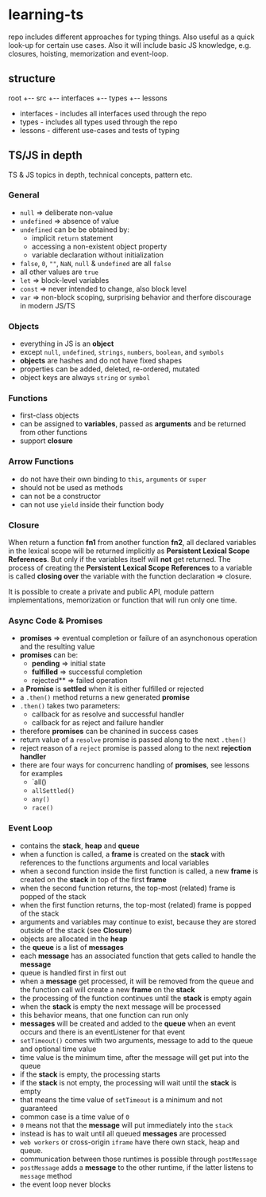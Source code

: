 # learning-ts

repo includes different approaches for typing things. Also useful as a quick look-up
for certain use cases. Also it will include basic JS knowledge,
e.g. closures, hoisting, memorization and event-loop.

## structure

root
+-- src
    +-- interfaces
    +-- types
    +-- lessons

- interfaces - includes all interfaces used through the repo
- types - includes all types used through the repo
- lessons - different use-cases and tests of typing

## TS/JS in depth

TS & JS topics in depth, technical concepts, pattern etc.

### General

* `null` => deliberate non-value
* `undefined` => absence of value
* `undefined` can be be obtained by:
  * implicit `return` statement
  * accessing a non-existent object property
  * variable declaration without initialization
* `false`, `0`, `""`, `NaN`, `null` & `undefined` are all `false`
* all other values are `true`
* `let` => block-level variables
* `const` => never intended to change, also block level
* `var` => non-block scoping, surprising behavior and therfore discourage in modern JS/TS

### Objects

* everything in JS is an **object**
* except `null`, `undefined`, `strings`, `numbers`, `boolean`, and `symbols`
* **objects** are hashes and do not have fixed shapes
* properties can be added, deleted, re-ordered, mutated
* object keys are always `string` or `symbol`

### Functions

* first-class objects
* can be assigned to **variables**, passed as **arguments** and be returned from other functions
* support **closure**

### Arrow Functions

* do not have their own binding to `this`, `arguments` or `super`
* should not be used as methods
* can not be a constructor
* can not use `yield` inside their function body

### Closure

When return a function **fn1** from another function **fn2**, all declared variables in the
lexical scope will be returned implicitly as **Persistent Lexical Scope References**.
But only if the variables itself will **not** get returned. The process of creating the 
**Persistent Lexical Scope References** to a variable is called **closing over** the
variable with the function declaration => closure.

It is possible to create a private and public API, module pattern implementations, memorization or function that will run only one time.

### Async Code & Promises

* **promises** => eventual completion or failure of an asynchonous operation and the resulting value
* **promises** can be:
  * **pending** => initial state
  * **fulfilled** => successful completion
  * rejected** => failed operation
* a **Promise** is **settled** when it is either fulfilled or rejected
* a `.then()` method returns a new generated **promise**
* `.then()` takes two parameters:
  * callback for as resolve and successful handler
  * callback for as reject and failure handler
* therefore **promises** can be chanined in success cases
* return value of a `resolve` promise is passed along to the next `.then()`
* reject reason of a `reject` promise is passed along to the next **rejection handler**
* there are four ways for concurrenc handling of **promises**, see lessons for examples
  * `all()
  * `allSettled()`
  * `any()`
  * `race()`

### Event Loop

* contains the **stack**, **heap** and **queue**
* when a function is called, a **frame** is created on the **stack** with references to the functions arguments and local variables
* when a second function inside the first function is called, a new **frame** is created on the **stack** in top of the first **frame**
* when the second function returns, the top-most (related) frame is popped of the stack
* when the first function returns, the top-most (related) frame is popped of the stack
* arguments and variables may continue to exist, because they are stored outside of the stack (see **Closure**)
* objects are allocated in the **heap**
* the **queue** is a list of **messages**
* each **message** has an associated function that gets called to handle the **message**
* queue is handled first in first out
* when a **message** get processed, it will be removed from the queue and the function call will create a new **frame** on the **stack**
* the processing of the function continues until the **stack** is empty again
* when the **stack** is empty the next message will be processed
* this behavior means, that one function can run only
* **messages** will be created and added to the **queue** when an event occurs and there is an eventListener for that event
* `setTimeout()` comes with two arguments, message to add to the queue and optional time value
* time value is the minimum time, after the message will get put into the queue
* if the **stack** is empty, the processing starts
* if the **stack** is not empty, the processing will wait until the **stack** is empty
* that means the time value of `setTimeout` is a minimum and not guaranteed
* common case is a time value of `0`
* `0` means not that the **message** will put immediately into the `stack`
* instead is has to wait until all queued **messages** are processed
* `web workers` or cross-origin `iframe` have there own stack, heap and queue.
* communication between those runtimes is possible through `postMessage`
* `postMessage` adds a **message** to the other runtime, if the latter listens to `message` method
* the event loop never blocks
